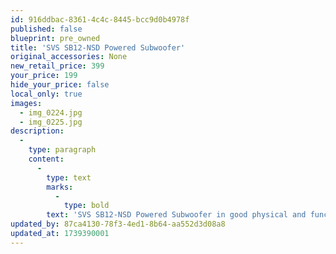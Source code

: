 ```yaml
---
id: 916ddbac-8361-4c4c-8445-bcc9d0b4978f
published: false
blueprint: pre_owned
title: 'SVS SB12-NSD Powered Subwoofer'
original_accessories: None
new_retail_price: 399
your_price: 199
hide_your_price: false
local_only: true
images:
  - img_0224.jpg
  - img_0225.jpg
description:
  -
    type: paragraph
    content:
      -
        type: text
        marks:
          -
            type: bold
        text: 'SVS SB12-NSD Powered Subwoofer in good physical and functional condition with original box, packing and accessories. Unit sold as new for $395.00'
updated_by: 87ca4130-78f3-4ed1-8b64-aa552d3d08a8
updated_at: 1739390001
---
```


